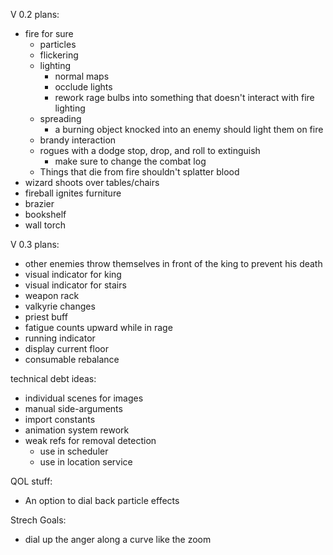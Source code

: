 
V 0.2 plans:

- fire for sure
  + particles
  + flickering
  - lighting
    - normal maps
    - occlude lights
    + rework rage bulbs into something that doesn't interact with fire lighting
  - spreading
    - a burning object knocked into an enemy should light them on fire
  - brandy interaction
  - rogues with a dodge stop, drop, and roll to extinguish
    - make sure to change the combat log
  - Things that die from fire shouldn't splatter blood
- wizard shoots over tables/chairs
- fireball ignites furniture
- brazier
- bookshelf
- wall torch

V 0.3 plans:

- other enemies throw themselves in front of the king to prevent his death
- visual indicator for king
- visual indicator for stairs
- weapon rack
- valkyrie changes
- priest buff
- fatigue counts upward while in rage
- running indicator
- display current floor
- consumable rebalance

technical debt ideas:
  - individual scenes for images
  - manual side-arguments
  - import constants
  - animation system rework
  - weak refs for removal detection
    - use in scheduler
    - use in location service

QOL stuff:
- An option to dial back particle effects

Strech Goals:
- dial up the anger along a curve like the zoom
